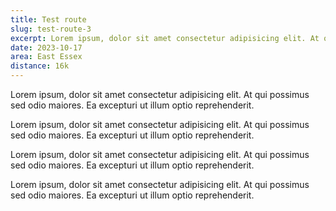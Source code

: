 ```yaml
---
title: Test route
slug: test-route-3
excerpt: Lorem ipsum, dolor sit amet consectetur adipisicing elit. At qui possimus sed odio maiores. Ea excepturi ut illum optio reprehenderit.
date: 2023-10-17
area: East Essex
distance: 16k
---
```


Lorem ipsum, dolor sit amet consectetur adipisicing elit. At qui possimus sed odio maiores. Ea excepturi ut illum optio reprehenderit.

Lorem ipsum, dolor sit amet consectetur adipisicing elit. At qui possimus sed odio maiores. Ea excepturi ut illum optio reprehenderit.

Lorem ipsum, dolor sit amet consectetur adipisicing elit. At qui possimus sed odio maiores. Ea excepturi ut illum optio reprehenderit.

Lorem ipsum, dolor sit amet consectetur adipisicing elit. At qui possimus sed odio maiores. Ea excepturi ut illum optio reprehenderit.
